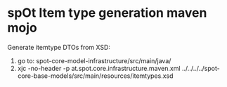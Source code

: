 # spOt Item type generation maven mojo

Generate itemtype DTOs from XSD:
1) go to: spot-core-model-infrastructure/src/main/java/
2) xjc -no-header -p at.spot.core.infrastructure.maven.xml ../../../../spot-core-base-models/src/main/resources/itemtypes.xsd
